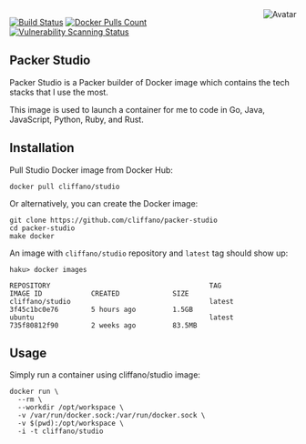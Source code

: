 <img align="right" src="https://raw.github.com/cliffano/packer-studio/master/avatar.jpg" alt="Avatar"/>

[![Build Status](https://github.com/cliffano/packer-studio/workflows/CI/badge.svg)](https://github.com/cliffano/packer-studio/actions?query=workflow%3ACI)
[![Docker Pulls Count](https://img.shields.io/docker/pulls/cliffano/studio.svg)](https://hub.docker.com/r/cliffano/studio/)
[![Vulnerability Scanning Status](https://snyk.io/test/github/cliffano/packer-studio/badge.svg)](https://snyk.io/test/github/cliffano/packer-studio)

Packer Studio
-------------

Packer Studio is a Packer builder of Docker image which contains the tech stacks that I use the most.

This image is used to launch a container for me to code in Go, Java, JavaScript, Python, Ruby, and Rust.

Installation
------------

Pull Studio Docker image from Docker Hub:

    docker pull cliffano/studio

Or alternatively, you can create the Docker image:

    git clone https://github.com/cliffano/packer-studio
    cd packer-studio
    make docker

An image with `cliffano/studio` repository and `latest` tag should show up:

    haku> docker images

    REPOSITORY                                       TAG                 IMAGE ID            CREATED             SIZE
    cliffano/studio                                  latest              3f45c1bc0e76        5 hours ago         1.5GB
    ubuntu                                           latest              735f80812f90        2 weeks ago         83.5MB

Usage
-----

Simply run a container using cliffano/studio image:

    docker run \
      --rm \
      --workdir /opt/workspace \
      -v /var/run/docker.sock:/var/run/docker.sock \
      -v $(pwd):/opt/workspace \
      -i -t cliffano/studio
